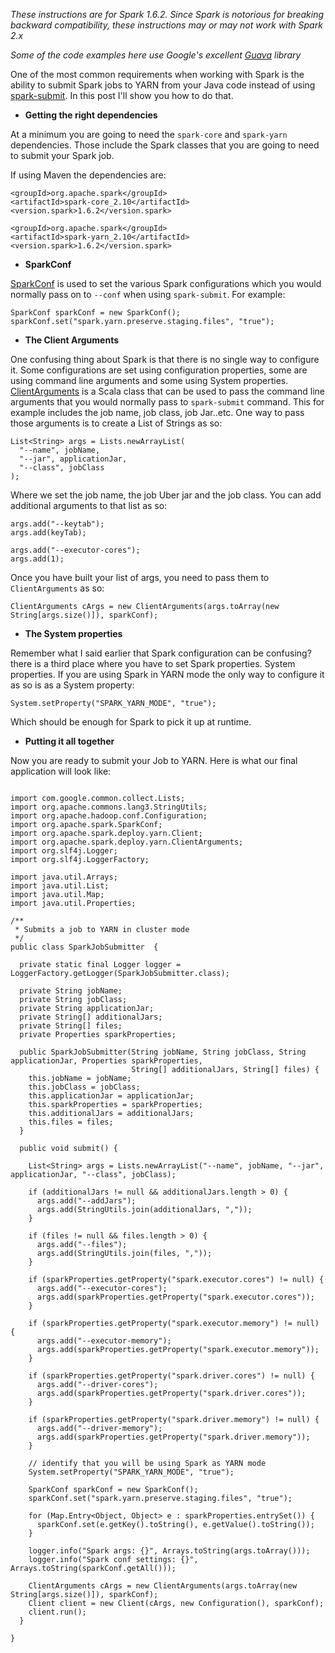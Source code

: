*These instructions are for Spark 1.6.2. Since Spark is notorious for breaking backward compatibility, these instructions may or may not work with Spark 2.x*


*Some of the code examples here use Google's excellent [Guava](https://github.com/google/guava) library*

One of the most common requirements when working with Spark is the ability to submit Spark jobs to YARN from your Java code instead of using [spark-submit](http://spark.apache.org/docs/latest/submitting-applications.html). In this post
I'll show you how to do that.

* **Getting the right dependencies**

At a minimum you are going to need the `spark-core` and `spark-yarn` dependencies. Those include the Spark classes that you are going to need to submit your Spark job.

If using Maven the dependencies are:

```
<groupId>org.apache.spark</groupId>
<artifactId>spark-core_2.10</artifactId>
<version.spark>1.6.2</version.spark>

<groupId>org.apache.spark</groupId>
<artifactId>spark-yarn_2.10</artifactId>
<version.spark>1.6.2</version.spark>

```
* **SparkConf**

[SparkConf](http://spark.apache.org/docs/1.6.2/api/java/org/apache/spark/SparkConf.html) is used to set the various Spark configurations which you would normally pass on to `--conf` when using `spark-submit`. For example:

```
SparkConf sparkConf = new SparkConf();
sparkConf.set("spark.yarn.preserve.staging.files", "true");
```

* **The Client Arguments**

One confusing thing about Spark is that there is no single way to configure it. Some configurations are set using configuration properties, some are using command line arguments and some using System properties. [ClientArguments](https://github.com/apache/spark/blob/v1.6.2/core/src/main/scala/org/apache/spark/deploy/ClientArguments.scala) is a Scala class that can be used
to pass the command line arguments that you would normally pass to `spark-submit` command. This for example includes the job name, job class, job Jar..etc. One way to pass those arguments is to create a List of Strings as so:
```
List<String> args = Lists.newArrayList(
  "--name", jobName,
  "--jar", applicationJar,
  "--class", jobClass
);
```
Where we set the job name, the job Uber jar and the job class. You can add additional arguments to that list as so:
```
args.add("--keytab");
args.add(keyTab);

args.add("--executor-cores");
args.add(1);
```

Once you have built your list of args, you need to pass them to `ClientArguments` as so:

```
ClientArguments cArgs = new ClientArguments(args.toArray(new String[args.size()]), sparkConf);
```


* **The System properties**

Remember what I said earlier that Spark configuration can be confusing? there is a third place where you have to set Spark properties. System properties. If you are using Spark in YARN mode the only way to configure it as so is as a System property:

```System.setProperty("SPARK_YARN_MODE", "true");```

Which should be enough for Spark to pick it up at runtime.

* **Putting it all together**

Now you are ready to submit your Job to YARN. Here is what our final application will look like:

```

import com.google.common.collect.Lists;
import org.apache.commons.lang3.StringUtils;
import org.apache.hadoop.conf.Configuration;
import org.apache.spark.SparkConf;
import org.apache.spark.deploy.yarn.Client;
import org.apache.spark.deploy.yarn.ClientArguments;
import org.slf4j.Logger;
import org.slf4j.LoggerFactory;

import java.util.Arrays;
import java.util.List;
import java.util.Map;
import java.util.Properties;

/**
 * Submits a job to YARN in cluster mode
 */
public class SparkJobSubmitter  {

  private static final Logger logger = LoggerFactory.getLogger(SparkJobSubmitter.class);

  private String jobName;
  private String jobClass;
  private String applicationJar;
  private String[] additionalJars;
  private String[] files;
  private Properties sparkProperties;

  public SparkJobSubmitter(String jobName, String jobClass, String applicationJar, Properties sparkProperties,
                           String[] additionalJars, String[] files) {
    this.jobName = jobName;
    this.jobClass = jobClass;
    this.applicationJar = applicationJar;
    this.sparkProperties = sparkProperties;
    this.additionalJars = additionalJars;
    this.files = files;
  }

  public void submit() {

    List<String> args = Lists.newArrayList("--name", jobName, "--jar", applicationJar, "--class", jobClass);

    if (additionalJars != null && additionalJars.length > 0) {
      args.add("--addJars");
      args.add(StringUtils.join(additionalJars, ","));
    }

    if (files != null && files.length > 0) {
      args.add("--files");
      args.add(StringUtils.join(files, ","));
    }

    if (sparkProperties.getProperty("spark.executor.cores") != null) {
      args.add("--executor-cores");
      args.add(sparkProperties.getProperty("spark.executor.cores"));
    }

    if (sparkProperties.getProperty("spark.executor.memory") != null) {
      args.add("--executor-memory");
      args.add(sparkProperties.getProperty("spark.executor.memory"));
    }

    if (sparkProperties.getProperty("spark.driver.cores") != null) {
      args.add("--driver-cores");
      args.add(sparkProperties.getProperty("spark.driver.cores"));
    }

    if (sparkProperties.getProperty("spark.driver.memory") != null) {
      args.add("--driver-memory");
      args.add(sparkProperties.getProperty("spark.driver.memory"));
    }

    // identify that you will be using Spark as YARN mode
    System.setProperty("SPARK_YARN_MODE", "true");

    SparkConf sparkConf = new SparkConf();
    sparkConf.set("spark.yarn.preserve.staging.files", "true");

    for (Map.Entry<Object, Object> e : sparkProperties.entrySet()) {
      sparkConf.set(e.getKey().toString(), e.getValue().toString());
    }

    logger.info("Spark args: {}", Arrays.toString(args.toArray()));
    logger.info("Spark conf settings: {}", Arrays.toString(sparkConf.getAll()));

    ClientArguments cArgs = new ClientArguments(args.toArray(new String[args.size()]), sparkConf);
    Client client = new Client(cArgs, new Configuration(), sparkConf);
    client.run();
  }

}

```
